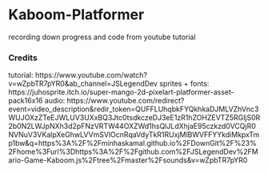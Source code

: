 # Kaboom-Platformer
recording down progress and code from youtube tutorial

<h3>Credits</h3>
tutorial:
https://www.youtube.com/watch?v=wZpbTR7pYR0&ab_channel=JSLegendDev
sprites + fonts:
https://juhosprite.itch.io/super-mango-2d-pixelart-platformer-asset-pack16x16
audio:
https://www.youtube.com/redirect?event=video_description&redir_token=QUFFLUhqbkFYQkhkaDJMLVZhVnc3WUJOXzZTeEJWLUV3UXxBQ3Jtc0tsdkczeDJ3eE1zR1hZOHZEVTZ5RGljS0R2b0N2LWJpNXh3d2pFNzVRTW44OXZWd1hsQlJLdXhjaE95czkzd0VCQjR0NVNuV3VKalpXeGhwLVVmSVlOcnRqaVdyTkR1RUxjMlBWVFFYYkdiMkpxTmp1bw&q=https%3A%2F%2Fminhaskamal.github.io%2FDownGit%2F%23%2Fhome%3Furl%3Dhttps%3A%2F%2Fgithub.com%2FJSLegendDev%2FMario-Game-Kaboom.js%2Ftree%2Fmaster%2Fsounds&v=wZpbTR7pYR0

